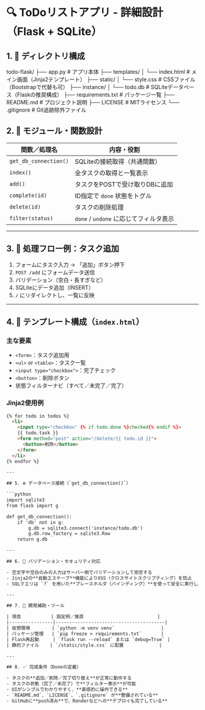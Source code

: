 # 🔍 ToDoリストアプリ - 詳細設計（Flask + SQLite）

## 1. 🧱 ディレクトリ構成

todo-flask/
├── app.py # アプリ本体
├── templates/
│ └── index.html # メイン画面（Jinja2テンプレート）
├── static/
│ └── style.css # CSSファイル（Bootstrapで代替も可）
├── instance/
│ └── todo.db # SQLiteデータベース（Flaskの推奨構成）
├── requirements.txt # パッケージ一覧
├── README.md # プロジェクト説明
├── LICENSE # MITライセンス
└── .gitignore # Git追跡除外ファイル



## 2. 🧩 モジュール・関数設計

| 関数／処理名        | 内容・役割                                 |
|---------------------|--------------------------------------------|
| `get_db_connection()` | SQLiteの接続取得（共通関数）                |
| `index()`           | 全タスクの取得と一覧表示                     |
| `add()`             | タスクをPOSTで受け取りDBに追加                |
| `complete(id)`      | ID指定で `done` 状態をトグル                  |
| `delete(id)`        | タスクの削除処理                             |
| `filter(status)`    | `done` / `undone` に応じてフィルタ表示         |

---

## 3. 🔁 処理フロー例：タスク追加

1. フォームにタスク入力 → 「追加」ボタン押下
2. `POST /add` にフォームデータ送信
3. バリデーション（空白・長すぎなど）
4. SQLiteにデータ追加（INSERT）
5. `/` にリダイレクトし、一覧に反映

---

## 4. 📄 テンプレート構成（`index.html`）

### 主な要素

- `<form>`：タスク追加用
- `<ul>` or `<table>`：タスク一覧
- `<input type="checkbox">`：完了チェック
- `<button>`：削除ボタン
- 状態フィルターナビ（すべて／未完了／完了）

### Jinja2使用例

```html
{% for todo in todos %}
  <li>
    <input type="checkbox" {% if todo.done %}checked{% endif %}>
    {{ todo.task }}
    <form method="post" action="/delete/{{ todo.id }}">
      <button>削除</button>
    </form>
  </li>
{% endfor %}

---

## 5. ⚙ データベース接続（`get_db_connection()`）

```python
import sqlite3
from flask import g

def get_db_connection():
    if 'db' not in g:
        g.db = sqlite3.connect('instance/todo.db')
        g.db.row_factory = sqlite3.Row
    return g.db

---

## 6. 🔐 バリデーション・セキュリティ対応

- 空文字や空白のみの入力はサーバー側でバリデーションして拒否する
- Jinja2の**自動エスケープ**機能によりXSS（クロスサイトスクリプティング）を防止
- SQLクエリは `?` を用いた**プレースホルダ（バインディング）**を使って安全に実行し、SQLインジェクションを防ぐ

---

## 7. 🧪 開発補助・ツール

| 項目           | 設定例／推奨                           |
|----------------|----------------------------------------|
| 仮想環境        | `python -m venv venv`                 |
| パッケージ管理   | `pip freeze > requirements.txt`       |
| Flask再起動     | `flask run --reload` または `debug=True` |
| 静的ファイル    | `/static/style.css` に配置             |

---

## 8. ✅ 完成条件（Doneの定義）

- タスクの**追加／削除／完了切り替え**が正常に動作する
- タスクの状態（完了／未完了）で**フィルター表示**が可能
- UIがシンプルでわかりやすく、**直感的に操作できる**
- `README.md`、`LICENSE`、`.gitignore` が**整備されている**
- GitHubに**push済み**で、Renderなどへの**デプロイも完了している**

